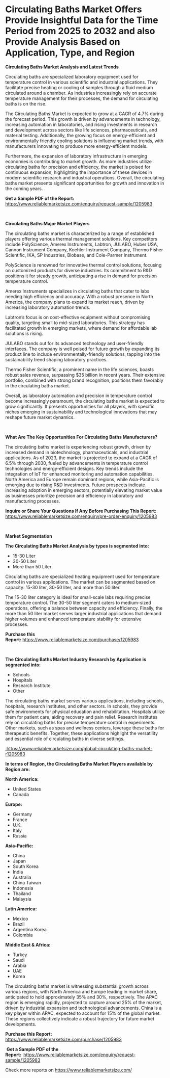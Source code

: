 <p><h1>Circulating Baths Market Offers Provide Insightful Data for the Time Period from 2025 to 2032 and also Provide Analysis Based on Application, Type, and Region</h1></p><p><strong>Circulating Baths Market Analysis and Latest Trends</strong></p>
<p><p>Circulating baths are specialized laboratory equipment used for temperature control in various scientific and industrial applications. They facilitate precise heating or cooling of samples through a fluid medium circulated around a chamber. As industries increasingly rely on accurate temperature management for their processes, the demand for circulating baths is on the rise.</p><p>The Circulating Baths Market is expected to grow at a CAGR of 4.7% during the forecast period. This growth is driven by advancements in technology, increasing automation in laboratories, and rising investments in research and development across sectors like life sciences, pharmaceuticals, and material testing. Additionally, the growing focus on energy-efficient and environmentally friendly cooling solutions is influencing market trends, with manufacturers innovating to produce more energy-efficient models.</p><p>Furthermore, the expansion of laboratory infrastructure in emerging economies is contributing to market growth. As more industries utilize circulating baths for precision and efficiency, the market is poised for continuous expansion, highlighting the importance of these devices in modern scientific research and industrial operations. Overall, the circulating baths market presents significant opportunities for growth and innovation in the coming years.</p></p>
<p><strong>Get a Sample PDF of the Report:&nbsp;</strong> <a href="https://www.reliablemarketsize.com/enquiry/request-sample/1205983?utm_campaign=1197&utm_medium=2&utm_source=Github&utm_content=ia&utm_term=19022025&utm_id=circulating-baths">https://www.reliablemarketsize.com/enquiry/request-sample/1205983</a></p>
<p>&nbsp;</p>
<p><strong>Circulating Baths Major Market Players</strong></p>
<p><p>The circulating baths market is characterized by a range of established players offering various thermal management solutions. Key competitors include PolyScience, Amerex Instruments, Labtron, JULABO, Huber USA, Cannon Instrument Company, Koehler Instrument Company, Thermo Fisher Scientific, IKA, SP Industries, Biobase, and Cole-Parmer Instrument.</p><p>PolyScience is renowned for innovative thermal control solutions, focusing on customized products for diverse industries. Its commitment to R&D positions it for steady growth, anticipating a rise in demand for precision temperature control.</p><p>Amerex Instruments specializes in circulating baths that cater to labs needing high efficiency and accuracy. With a robust presence in North America, the company plans to expand its market reach, driven by increasing laboratory automation trends.</p><p>Labtron’s focus is on cost-effective equipment without compromising quality, targeting small to mid-sized laboratories. This strategy has facilitated growth in emerging markets, where demand for affordable lab solutions is rising.</p><p>JULABO stands out for its advanced technology and user-friendly interfaces. The company is well poised for future growth by expanding its product line to include environmentally-friendly solutions, tapping into the sustainability trend shaping laboratory practices.</p><p>Thermo Fisher Scientific, a prominent name in the life sciences, boasts robust sales revenue, surpassing $35 billion in recent years. Their extensive portfolio, combined with strong brand recognition, positions them favorably in the circulating baths market.</p><p>Overall, as laboratory automation and precision in temperature control become increasingly paramount, the circulating baths market is expected to grow significantly. It presents opportunities for all players, with specific niches emerging in sustainability and technological innovations that may reshape future market dynamics.</p></p>
<p>&nbsp;</p>
<p><strong>What Are The Key Opportunities For Circulating Baths Manufacturers?</strong></p>
<p><p>The circulating baths market is experiencing robust growth, driven by increased demand in biotechnology, pharmaceuticals, and industrial applications. As of 2023, the market is projected to expand at a CAGR of 6.5% through 2030, fueled by advancements in temperature control technologies and energy-efficient designs. Key trends include the integration of IoT for enhanced monitoring and automation capabilities. North America and Europe remain dominant regions, while Asia-Pacific is emerging due to rising R&D investments. Future prospects indicate increasing adoption in emerging sectors, potentially elevating market value as businesses prioritize precision and efficiency in laboratory and manufacturing processes.</p></p>
<p><strong>Inquire or Share Your Questions If Any Before Purchasing This Report:</strong> <a href="https://www.reliablemarketsize.com/enquiry/pre-order-enquiry/1205983?utm_campaign=1197&utm_medium=2&utm_source=Github&utm_content=ia&utm_term=19022025&utm_id=circulating-baths">https://www.reliablemarketsize.com/enquiry/pre-order-enquiry/1205983</a></p>
<p>&nbsp;</p>
<p><strong>Market Segmentation</strong></p>
<p><strong>The Circulating Baths Market Analysis by types is segmented into:</strong></p>
<p><ul><li>15-30 Liter</li><li>30-50 Liter</li><li>More than 50 Liter</li></ul></p>
<p><p>Circulating baths are specialized heating equipment used for temperature control in various applications. The market can be segmented based on capacity: 15-30 liter, 30-50 liter, and more than 50 liter. </p><p>The 15-30 liter category is ideal for small-scale labs requiring precise temperature control. The 30-50 liter segment caters to medium-sized operations, offering a balance between capacity and efficiency. Finally, the more than 50 liter market serves larger industrial applications that demand higher volumes and enhanced temperature stability for extensive processes.</p></p>
<p><strong>Purchase this Report:&nbsp;</strong><a href="https://www.reliablemarketsize.com/purchase/1205983?utm_campaign=1197&utm_medium=2&utm_source=Github&utm_content=ia&utm_term=19022025&utm_id=circulating-baths">https://www.reliablemarketsize.com/purchase/1205983</a></p>
<p>&nbsp;</p>
<p><strong>The Circulating Baths Market Industry Research by Application is segmented into:</strong></p>
<p><ul><li>Schools</li><li>Hospitals</li><li>Research Institute</li><li>Other</li></ul></p>
<p><p>The circulating baths market serves various applications, including schools, hospitals, research institutes, and other sectors. In schools, they provide safe environments for physical education and rehabilitation. Hospitals utilize them for patient care, aiding recovery and pain relief. Research institutes rely on circulating baths for precise temperature control in experiments. Other markets, such as spas and wellness centers, leverage these baths for therapeutic benefits. Together, these applications highlight the versatility and essential role of circulating baths in diverse settings.</p></p>
<p><a href="https://www.reliablemarketsize.com/global-circulating-baths-market-r1205983?utm_campaign=1197&utm_medium=2&utm_source=Github&utm_content=ia&utm_term=19022025&utm_id=circulating-baths">&nbsp;https://www.reliablemarketsize.com/global-circulating-baths-market-r1205983</a></p>
<p><strong>In terms of Region, the Circulating Baths Market Players available by Region are:</strong></p>
<p>
    <p> <strong> North America: </strong>
        <ul>
            <li>United States</li>
            <li>Canada</li>
        </ul>
        </p> 
    <p> <strong> Europe: </strong>
        <ul>
            <li>Germany</li>
            <li>France</li>
            <li>U.K.</li>
            <li>Italy</li>
            <li>Russia</li>
        </ul>
        </p> 
    <p> <strong> Asia-Pacific: </strong>
        <ul>
            <li>China</li>
            <li>Japan</li>
            <li>South Korea</li>
            <li>India</li>
            <li>Australia</li>
            <li>China Taiwan</li>
            <li>Indonesia</li>
            <li>Thailand</li>
            <li>Malaysia</li>
        </ul>
        </p> 
    <p> <strong> Latin America: </strong>
        <ul>
            <li>Mexico</li>
            <li>Brazil</li>
            <li>Argentina Korea</li>
            <li>Colombia</li>
        </ul>
        </p> 
    <p> <strong> Middle East & Africa: </strong>
        <ul>
            <li>Turkey</li>
            <li>Saudi</li>
            <li>Arabia</li>
            <li>UAE</li>
            <li>Korea</li>
        </ul>
    </p>
    </p>
<p><p>The circulating baths market is witnessing substantial growth across various regions, with North America and Europe leading in market share, anticipated to hold approximately 35% and 30%, respectively. The APAC region is emerging rapidly, projected to capture around 25% of the market, driven by industrial expansion and technological advancements. China is a key player within APAC, expected to account for 15% of the global market. These regions collectively indicate a robust trajectory for future market developments.</p></p>
<p><strong>Purchase this Report: </strong><a href="https://www.reliablemarketsize.com/purchase/1205983?utm_campaign=1197&utm_medium=2&utm_source=Github&utm_content=ia&utm_term=19022025&utm_id=circulating-baths">https://www.reliablemarketsize.com/purchase/1205983</a></p>
<p>&nbsp;<strong>Get a Sample PDF of the Report:&nbsp;&nbsp;</strong><a href="https://www.reliablemarketsize.com/enquiry/request-sample/1205983?utm_campaign=1197&utm_medium=2&utm_source=Github&utm_content=ia&utm_term=19022025&utm_id=circulating-baths">https://www.reliablemarketsize.com/enquiry/request-sample/1205983</a></p>
<p><strong></strong></p>
<p>Check more reports on <a href="https://www.reliablemarketsize.com/?utm_campaign=1197&utm_medium=2&utm_source=Github&utm_content=ia&utm_term=19022025&utm_id=circulating-baths">https://www.reliablemarketsize.com/</a></p>